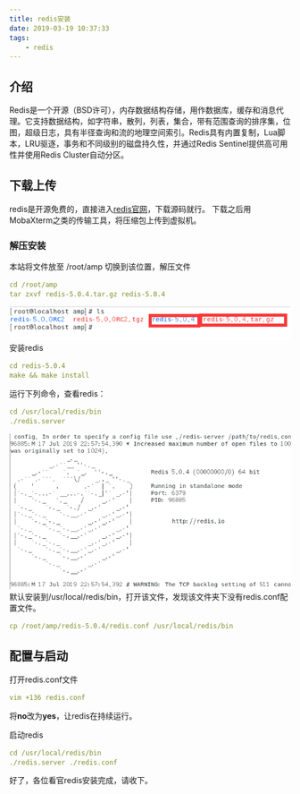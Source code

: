 ```yaml
---
title: redis安装
date: 2019-03-19 10:37:33
tags: 
    - redis
---
```

## 介绍
Redis是一个开源（BSD许可），内存数据结构存储，用作数据库，缓存和消息代理。它支持数据结构，如字符串，散列，列表，集合，带有范围查询的排序集，位图，超级日志，具有半径查询和流的地理空间索引。Redis具有内置复制，Lua脚本，LRU驱逐，事务和不同级别的磁盘持久性，并通过Redis Sentinel提供高可用性并使用Redis Cluster自动分区。
## 下载上传
redis是开源免费的，直接进入[redis官网](https://redis.io/)，下载源码就行。
下载之后用MobaXterm之类的传输工具，将压缩包上传到虚拟机。
### 解压安装
本站将文件放至 /root/amp
切换到该位置，解压文件
```yaml
cd /root/amp
tar zxvf redis-5.0.4.tar.gz redis-5.0.4
```
![imsge](/img_redis/anz.1.png)
安装redis
```yaml
cd redis-5.0.4
make && make install
```
运行下列命令，查看redis：
```yaml
cd /usr/local/redis/bin
./redis.server
```
![imsge](/img_redis/anz.2.png)
默认安装到/usr/local/redis/bin，打开该文件，发现该文件夹下没有redis.conf配置文件。
```yaml
cp /root/amp/redis-5.0.4/redis.conf /usr/local/redis/bin
```
## 配置与启动
打开redis.conf文件
```yaml
vim +136 redis.conf
```
将**no**改为**yes**，让redis在持续运行。

启动redis
```yaml
cd /usr/local/redis/bin
./redis.server ./redis.conf
```
好了，各位看官redis安装完成，请收下。




